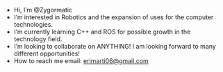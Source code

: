 - Hi, I’m @Zygormatic
- I’m interested in Robotics and the expansion of uses for the computer technologies.
- I’m currently learning C++ and ROS for possible growth in the technology field.
- I’m looking to collaborate on ANYTHING! I am looking forward to many different opportunities!
- How to reach me email: erimarti06@gmail.com

<!---
Zygormatic/Zygormatic is a ✨ special ✨ repository because its `README.md` (this file) appears on your GitHub profile.
You can click the Preview link to take a look at your changes.
--->
